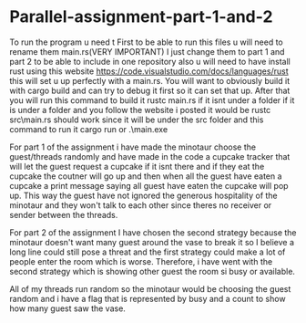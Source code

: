 # Parallel-assignment-part-1-and-2
To run the program u need t
First to be able to run this files u will need to rename them main.rs(VERY IMPORTANT) I just change them to part 1 and part 2 to be able to include in one repository also u will need to have install rust using this website https://code.visualstudio.com/docs/languages/rust this will set u up perfectly with a main.rs. You will want to obviously build it with cargo build and can try to debug it first so it can set that up. After that you will run this command to build it rustc main.rs if it isnt under a folder if it is under a folder and you follow the website i posted it would be rustc src\main.rs should work since it will be under the src folder and this command to run it cargo run or .\main.exe

For part 1 of the assignment i have made the minotaur choose the guest/threads randomly and have made in the code a cupcake tracker that will let the guest request a cupcake if it isnt there and if they eat the cupcake the coutner will go up and then when all the guest have eaten a cupcake a print message saying all guest have eaten the cupcake will pop up. This way the guest have not ignored the generous hospitality of the minotaur and they won't talk to each other since theres no receiver or sender between the threads.

For part 2 of the assignment I have chosen the second strategy because the minotaur doesn't want many guest around the vase to break it so I believe a long line could still pose a threat and the first strategy could make a lot of people enter the room which is worse. Therefore, i have went with the second strategy which is showing other guest the room si busy or available.

All of my threads run random so the minotaur would be choosing the guest random and i have a flag that is represented by busy and a count to show how many guest saw the vase.

